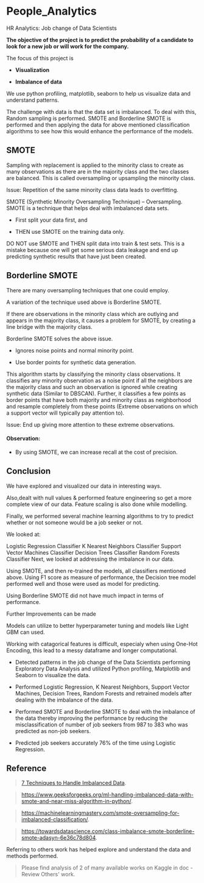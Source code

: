 # People_Analytics

HR Analytics: Job change of Data Scientists


**The objective of the project is to predict the probability of a candidate to look for a new job or will work for the company.**


The focus of this project is

* **Visualization**

* **Imbalance of data**


We use python profiling, matplotlib, seaborn to help us visualize data and understand patterns.


The challenge with data is that the data set is imbalanced. To deal with this, Random sampling is performed. SMOTE and Borderline SMOTE is performed and then applying the data for above mentioned classification algorithms to see how this would enhance the performance of the models.

## SMOTE

Sampling with replacement is applied to the minority class to create as many observations as there are in the majority class and the two classes are balanced. This is called oversampling or upsampling the minority class.

Issue: Repetition of the same minority class data leads to overfitting.

SMOTE (Synthetic Minority Oversampling Technique) – Oversampling. SMOTE is a technique that helps deal with imbalanced data sets.

* First split your data first, and

* THEN use SMOTE on the training data only.

DO NOT use SMOTE and THEN split data into train & test sets. This is a mistake because one will get some serious data leakage and end up predicting synthetic results that have just been created.

## Borderline SMOTE

There are many oversampling techniques that one could employ.

A variation of the technique used above is Borderline SMOTE.

If there are observations in the minority class which are outlying and appears in the majority class, it causes a problem for SMOTE, by creating a line bridge with the majority class.

Borderline SMOTE solves the above issue.

* Ignores noise points and normal minority point.

* Use border points for synthetic data generation.

This algorithm starts by classifying the minority class observations. It classifies any minority observation as a noise point if all the neighbors are the majority class and such an observation is ignored while creating synthetic data (Similar to DBSCAN). Further, it classifies a few points as border points that have both majority and minority class as neighborhood and resample completely from these points (Extreme observations on which a support vector will typically pay attention to).

Issue: End up giving more attention to these extreme observations.

#### Observation:

* By using SMOTE, we can increase recall at the cost of precision.


## Conclusion

We have explored and visualized our data in interesting ways.

Also,dealt with null values & performed feature engineering so get a more complete view of our data. Feature scaling is also done while modelling.

Finally, we performed several machine learning algorithms to try to predict whether or not someone would be a job seeker or not.

We looked at:

Logistic Regression Classifier
K Nearest Neighbors Classifier
Support Vector Machines Classifier
Decision Trees Classifier
Random Forests Classifier
Next, we looked at addressing the imbalance in our data.

Using SMOTE, and then re-trained the models, all classifiers mentioned above. Using F1 score as measure of performance, the Decision tree model performed well and those were used as model for predicting.

Using Borderline SMOTE did not have much impact in terms of performance.

Further Improvements can be made

Models can utilize to better hyperparameter tuning and models like Light GBM can used.

Working with catagorical features is difficult, especialy when using One-Hot Encoding, this lead to a messy dataframe and longer computational.

- Detected patterns in the job change of the Data Scientists performing Exploratory Data Analysis and utilized Python profiling, Matplotlib and Seaborn to visualize the data.

- Performed Logistic Regression, K Nearest Neighbors, Support Vector Machines, Decision Trees, Random Forests and retrained models after dealing with the imbalance of the data.

- Performed SMOTE and Borderline SMOTE to deal with the imbalance of the data thereby improving the performance by reducing the misclassification of number of job seekers from 987 to 383 who was predicted as non-job seekers.

- Predicted job seekers accurately 76% of the time using Logistic Regression.


## Reference



> [7 Techniques to Handle Imbalanced Data](https://www.kdnuggets.com/2017/06/7-techniques-handle-imbalanced-data.html).

> https://www.geeksforgeeks.org/ml-handling-imbalanced-data-with-smote-and-near-miss-algorithm-in-python/.

> https://machinelearningmastery.com/smote-oversampling-for-imbalanced-classification/.

> https://towardsdatascience.com/class-imbalance-smote-borderline-smote-adasyn-6e36c78d804.

Referring to others work has helped explore and understand the data and methods performed. 

> Please find analysis of 2 of many available works on Kaggle in doc - Review Others' work.
